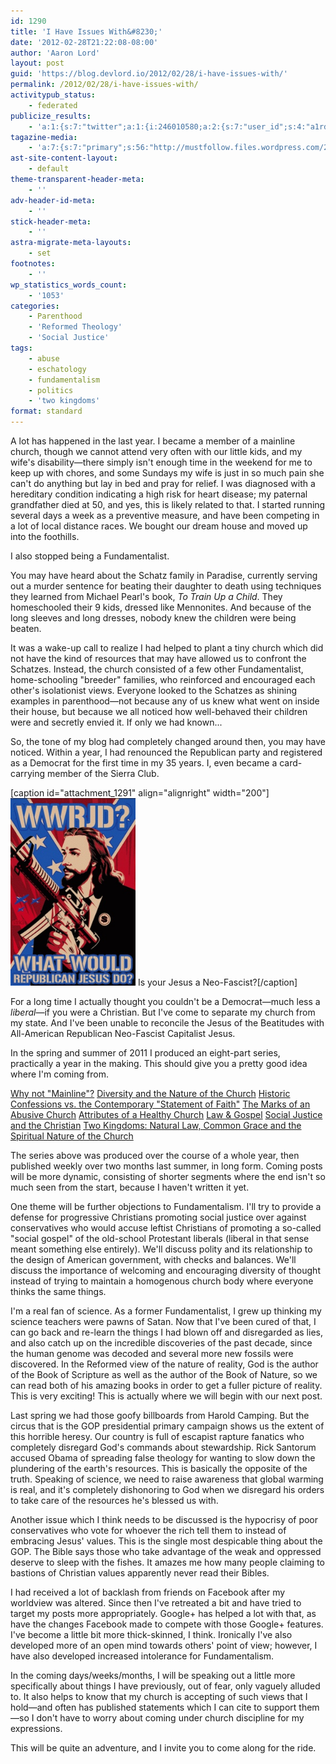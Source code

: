 ```yaml
---
id: 1290
title: 'I Have Issues With&#8230;'
date: '2012-02-28T21:22:08-08:00'
author: 'Aaron Lord'
layout: post
guid: 'https://blog.devlord.io/2012/02/28/i-have-issues-with/'
permalink: /2012/02/28/i-have-issues-with/
activitypub_status:
    - federated
publicize_results:
    - 'a:1:{s:7:"twitter";a:1:{i:246010580;a:2:{s:7:"user_id";s:4:"a1rd";s:7:"post_id";s:18:"174726132829134849";}}}'
tagazine-media:
    - 'a:7:{s:7:"primary";s:56:"http://mustfollow.files.wordpress.com/2012/02/wwrjd.jpeg";s:6:"images";a:1:{s:56:"http://mustfollow.files.wordpress.com/2012/02/wwrjd.jpeg";a:6:{s:8:"file_url";s:56:"http://mustfollow.files.wordpress.com/2012/02/wwrjd.jpeg";s:5:"width";s:3:"250";s:6:"height";s:3:"374";s:4:"type";s:5:"image";s:4:"area";s:5:"93500";s:9:"file_path";s:0:"";}}s:6:"videos";a:0:{}s:11:"image_count";s:1:"1";s:6:"author";s:8:"28099389";s:7:"blog_id";s:8:"28571045";s:9:"mod_stamp";s:19:"2012-02-29 08:36:14";}'
ast-site-content-layout:
    - default
theme-transparent-header-meta:
    - ''
adv-header-id-meta:
    - ''
stick-header-meta:
    - ''
astra-migrate-meta-layouts:
    - set
footnotes:
    - ''
wp_statistics_words_count:
    - '1053'
categories:
    - Parenthood
    - 'Reformed Theology'
    - 'Social Justice'
tags:
    - abuse
    - eschatology
    - fundamentalism
    - politics
    - 'two kingdoms'
format: standard
---
```


A lot has happened in the last year. I became a member of a mainline church, though we cannot attend very often with our little kids, and my wife's disability—there simply isn't enough time in the weekend for me to keep up with chores, and some Sundays my wife is just in so much pain she can't do anything but lay in bed and pray for relief. I was diagnosed with a hereditary condition indicating a high risk for heart disease; my paternal grandfather died at 50, and yes, this is likely related to that. I started running several days a week as a preventive measure, and have been competing in a lot of local distance races. We bought our dream house and moved up into the foothills.

I also stopped being a Fundamentalist.

You may have heard about the Schatz family in Paradise, currently serving out a murder sentence for beating their daughter to death using techniques they learned from Michael Pearl's book, <em>To Train Up a Child</em>. They homeschooled their 9 kids, dressed like Mennonites. And because of the long sleeves and long dresses, nobody knew the children were being beaten.

It was a wake-up call to realize I had helped to plant a tiny church which did not have the kind of resources that may have allowed us to confront the Schatzes. Instead, the church consisted of a few other Fundamentalist, home-schooling "breeder" families, who reinforced and encouraged each other's isolationist views. Everyone looked to the Schatzes as shining examples in parenthood—not because any of us knew what went on inside their house, but because we all noticed how well-behaved their children were and secretly envied it. If only we had known...

So, the tone of my blog had completely changed around then, you may have noticed. Within a year, I had renounced the Republican party and registered as a Democrat for the first time in my 35 years. I, even became a card-carrying member of the Sierra Club.

[caption id="attachment_1291" align="alignright" width="200"]<img class="size-medium wp-image-1291" title="WWRJD" src="/assets/img/2012/02/wwrjd.jpeg?w=200" alt="WWRJD" width="200" height="300" /> Is your Jesus a Neo-Fascist?[/caption]

For a long time I actually thought you couldn't be a Democrat—much less a <em>liberal</em>—if you were a Christian. But I've come to separate my church from my state. And I've been unable to reconcile the Jesus of the Beatitudes with All-American Republican Neo-Fascist Capitalist Jesus.

In the spring and summer of 2011 I produced an eight-part series, practically a year in the making. This should give you a pretty good idea where I'm coming from.

<a href="/2011/06/06/why-not-mainline/">Why not "Mainline"?</a>
<a href="/2011/06/06/diversity-and-the-nature-of-the-church/">Diversity and the Nature of the Church</a>
<a href="/blog/2011/06/08/historic-confessions-vs-the-contemporary-statement-of-faith/">Historic Confessions vs. the Contemporary "Statement of Faith"</a>
<a href="/2011/06/10/the-marks-of-an-abusive-church/">The Marks of an Abusive Church</a>
<a href="/2011/06/11/attributes-of-a-healthy-church/">Attributes of a Healthy Church</a>
<a href="/2011/06/12/law-gospel/">Law &amp; Gospel</a>
<a href="/blog/social-justice-and-the-christian/">Social Justice and the Christian</a>
<a href="/2011/07/26/two-kingdoms-natural-law-common-grace-and-the-spiritual-nature-of-the-church/">Two Kingdoms: Natural Law, Common Grace and the Spiritual Nature of the Church</a>

The series above was produced over the course of a whole year, then published weekly over two months last summer, in long form. Coming posts will be more dynamic, consisting of shorter segments where the end isn't so much seen from the start, because I haven't written it yet.

One theme will be further objections to Fundamentalism. I'll try to provide a defense for progressive Christians promoting social justice over against conservatives who would accuse leftist Christians of promoting a so-called "social gospel" of the old-school Protestant liberals (liberal in that sense meant something else entirely). We'll discuss polity and its relationship to the design of American government, with checks and balances. We'll discuss the importance of welcoming and encouraging diversity of thought instead of trying to maintain a homogenous church body where everyone thinks the same things.

I'm a real fan of science. As a former Fundamentalist, I grew up thinking my science teachers were pawns of Satan. Now that I've been cured of that, I can go back and re-learn the things I had blown off and disregarded as lies, and also catch up on the incredible discoveries of the past decade, since the human genome was decoded and several more new fossils were discovered. In the Reformed view of the nature of reality, God is the author of the Book of Scripture as well as the author of the Book of Nature, so we can read both of his amazing books in order to get a fuller picture of reality. This is very exciting! This is actually where we will begin with our next post.

Last spring we had those goofy billboards from Harold Camping. But the circus that is the GOP presidential primary campaign shows us the extent of this horrible heresy. Our country is full of escapist rapture fanatics who completely disregard God's commands about stewardship. Rick Santorum accused Obama of spreading false theology for wanting to slow down the plundering of the earth's resources. This is basically the opposite of the truth. Speaking of science, we need to raise awareness that global warming is real, and it's completely dishonoring to God when we disregard his orders to take care of the resources he's blessed us with.

Another issue which I think needs to be discussed is the hypocrisy of poor conservatives who vote for whoever the rich tell them to instead of embracing Jesus' values. This is the single most despicable thing about the GOP. The Bible says those who take advantage of the weak and oppressed deserve to sleep with the fishes. It amazes me how many people claiming to bastions of Christian values apparently never read their Bibles.

I had received a lot of backlash from friends on Facebook after my worldview was altered. Since then I've retreated a bit and have tried to target my posts more appropriately. Google+ has helped a lot with that, as have the changes Facebook made to compete with those Google+ features. I've become a little bit more thick-skinned, I think. Ironically I've also developed more of an open mind towards others' point of view; however, I have also developed increased intolerance for Fundamentalism.

In the coming days/weeks/months, I will be speaking out a little more specifically about things I have previously, out of fear, only vaguely alluded to. It also helps to know that my church is accepting of such views that I hold—and often has published statements which I can cite to support them—so I don't have to worry about coming under church discipline for my expressions.

This will be quite an adventure, and I invite you to come along for the ride.